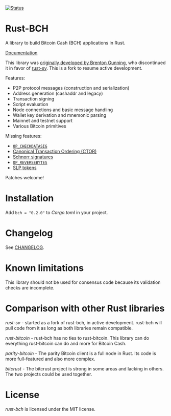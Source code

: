 [![Status](https://travis-ci.org/haplo/rust-bch.png?branch=master)](https://travis-ci.org/haplo/rust-bch)

# Rust-BCH

A library to build Bitcoin Cash (BCH) applications in Rust.

[Documentation](https://docs.rs/bch/)

This library was [originally developed by Brenton
Gunning](https://github.com/brentongunning/rust-bch/), who discontinued it in favor of
[rust-sv](https://github.com/brentongunning/rust-sv). This is a fork to resume active development.


Features:

* P2P protocol messages (construction and serialization)
* Address generation (cashaddr and legacy)
* Transaction signing
* Script evaluation
* Node connections and basic message handling
* Wallet key derivation and mnemonic parsing
* Mainnet and testnet support
* Various Bitcoin primitives

Missing features:

* [`OP_CHECKDATASIG`](https://github.com/haplo/rust-bch/issues/2)
* [Canonical Transaction Ordering (CTOR)](https://github.com/haplo/rust-bch/issues/3)
* [Schnorr signatures](https://github.com/haplo/rust-bch/issues/4)
* [`OP_REVERSEBYTES`](https://github.com/haplo/rust-bch/issues/12)
* [SLP tokens](https://github.com/haplo/rust-bch/issues/13)

Patches welcome!

# Installation

Add ```bch = "0.2.0"``` to *Cargo.toml* in your project.

# Changelog

See [CHANGELOG](CHANGELOG.md).

# Known limitations

This library should not be used for consensus code because its validation checks are incomplete.

# Comparison with other Rust libraries

*rust-sv* - started as a fork of rust-bch, in active development. rust-bch will pull code from it as
long as both libraries remain compatible.

*rust-bitcoin* - rust-bch has no ties to rust-bitcoin. This library can do everything rust-bitcoin
can do and more for Bitcoin Cash.

*parity-bitcoin* - The parity Bitcoin client is a full node in Rust. Its code is more full-featured
and also more complex.

*bitcrust* - The bitcrust project is strong in some areas and lacking in others. The two projects
could be used together.

# License

*rust-bch* is licensed under the MIT license.
